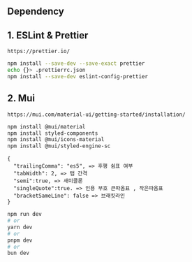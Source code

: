 
Dependency
---

## 1. ESLint & Prettier
```
https://prettier.io/
```

```bash
npm install --save-dev --save-exact prettier
echo {}> .prettierrc.json
npm install --save-dev eslint-config-prettier
```

## 2. Mui

```
https://mui.com/material-ui/getting-started/installation/
```

```bash
npm install @mui/material  
npm install styled-components   
npm install @mui/icons-material
npm install @mui/styled-engine-sc

```

```
{
  "trailingComma": "es5", => 후행 쉼표 여부 
  "tabWidth": 2, => 탭 간격
  "semi":true, => 새미콜론
  "singleQuote":true. => 인용 부호 큰따옴표 , 작은따옴표
  "bracketSameLine": false => 브래킷라인
}

```




```bash
npm run dev
# or
yarn dev
# or
pnpm dev
# or
bun dev
```
